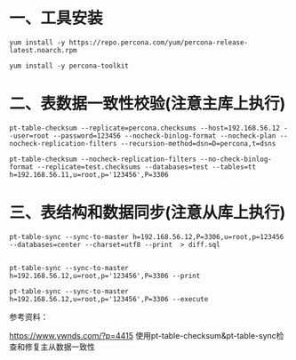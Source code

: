 # 一、工具安装
```
yum install -y https://repo.percona.com/yum/percona-release-latest.noarch.rpm

yum install -y percona-toolkit
```
# 二、表数据一致性校验(注意主库上执行)
```
pt-table-checksum --replicate=percona.checksums --host=192.168.56.12 --user=root --password=123456 --nocheck-binlog-format --nocheck-plan --nocheck-replication-filters --recursion-method=dsn=D=percona,t=dsns

pt-table-checksum --nocheck-replication-filters --no-check-binlog-format --replicate=test.checksums --databases=test --tables=tt h=192.168.56.11,u=root,p='123456',P=3306
```

# 三、表结构和数据同步(注意从库上执行)
```
pt-table-sync --sync-to-master h=192.168.56.12,P=3306,u=root,p=123456 --databases=center --charset=utf8 --print  > diff.sql


pt-table-sync --sync-to-master h=192.168.56.12,u=root,p='123456',P=3306 --print

pt-table-sync --sync-to-master h=192.168.56.12,u=root,p='123456',P=3306 --execute
```


参考资料：

https://www.ywnds.com/?p=4415  使用pt-table-checksum&pt-table-sync检查和修复主从数据一致性
